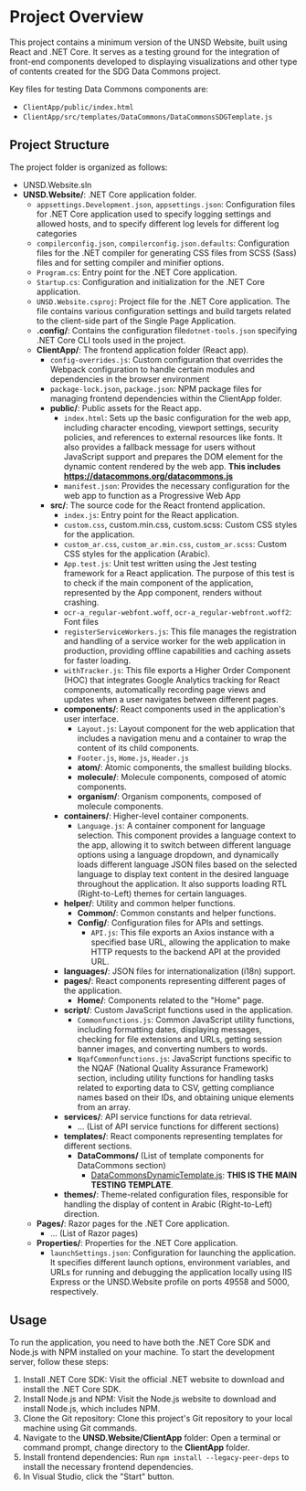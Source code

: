 # Project Overview

This project contains a minimum version of the UNSD Website, built using React and .NET Core. It serves as a testing ground for the integration of front-end components developed to displaying visualizations and other type of contents created for the SDG Data Commons project. 

Key files for testing Data Commons components are:
-  `ClientApp/public/index.html`
-  `ClientApp/src/templates/DataCommons/DataCommonsSDGTemplate.js`

## Project Structure

The project folder is organized as follows:
- UNSD.Website.sln
- **UNSD.Website/**: .NET Core application folder.
  - `appsettings.Development.json`, `appsettings.json`: Configuration files for .NET Core application used to specify logging settings and allowed hosts, and to specify different log levels for different log categories
  - `compilerconfig.json`, `compilerconfig.json.defaults`: Configuration files for the .NET compiler for generating CSS files from SCSS (Sass) files and for setting compiler and minifier options. 
  - `Program.cs`: Entry point for the .NET Core application. 
  - `Startup.cs`: Configuration and initialization for the .NET Core application.
  - `UNSD.Website.csproj`: Project file for the .NET Core application. The file contains various configuration settings and build targets related to the client-side part of the Single Page Application.
  - **.config/**: Contains the configuration file`dotnet-tools.json` specifying .NET Core CLI tools used in the project.
  - **ClientApp/**: The frontend application folder (React app).
    - `config-overrides.js`: Custom configuration that overrides the Webpack configuration to handle certain modules and dependencies in the browser environment
    - `package-lock.json`, `package.json`: NPM package files for managing frontend dependencies within the ClientApp folder.
    - **public/**: Public assets for the React app.
        - `index.html`: Sets up the basic configuration for the web app, including character encoding, viewport settings, security policies, and references to external resources like fonts. It also provides a fallback message for users without JavaScript support and prepares the DOM element for the dynamic content rendered by the web app.  **This includes https://datacommons.org/datacommons.js**
        - `manifest.json`: Provides the necessary configuration for the web app to function as a Progressive Web App
    - **src/**: The source code for the React frontend application.
      - `index.js`: Entry point for the React application.
      - `custom.css`, custom.min.css, custom.scss: Custom CSS styles for the application.
      - `custom_ar.css`, `custom_ar.min.css`, `custom_ar.scss`: Custom CSS styles for the application (Arabic).
      - `App.test.js`: Unit test written using the Jest testing framework for a React application. The purpose of this test is to check if the main component of the application, represented by the App component, renders without crashing.
      - `ocr-a_regular-webfont.woff`, `ocr-a_regular-webfront.woff2`: Font files
      - `registerServiceWorkers.js`: This file manages the registration and handling of a service worker for the web application in production, providing offline capabilities and caching assets for faster loading.
      - `withTracker.js`: This file exports a Higher Order Component (HOC) that integrates Google Analytics tracking for React components, automatically recording page views and updates when a user navigates between different pages.
      - **components/**: React components used in the application's user interface.
        - `Layout.js`: Layout component for the web application that includes a navigation menu and a container to wrap the content of its child components.
        - `Footer.js`, `Home.js`, `Header.js`
        - **atom/**: Atomic components, the smallest building blocks.
        - **molecule/**: Molecule components, composed of atomic components.
        - **organism/**: Organism components, composed of molecule components.
      - **containers/**: Higher-level container components.
        - `Language.js`: A container component for language selection.  This component provides a language context to the app, allowing it to switch between different language options using a language dropdown, and dynamically loads different language JSON files based on the selected language to display text content in the desired language throughout the application. It also supports loading RTL (Right-to-Left) themes for certain languages.
      - **helper/**: Utility and common helper functions.
        - **Common/**: Common constants and helper functions.
        - **Config/**: Configuration files for APIs and settings.
          - `API.js`: This file exports an Axios instance with a specified base URL, allowing the application to make HTTP requests to the backend API at the provided URL.
      - **languages/**: JSON files for internationalization (i18n) support.
      - **pages/**: React components representing different pages of the application.
        - **Home/**: Components related to the "Home" page.
      - **script/**: Custom JavaScript functions used in the application.
        - `Commonfunctions.js`: Common JavaScript utility functions, including formatting dates, displaying messages, checking for file extensions and URLs, getting session banner images, and converting numbers to words.
        - `NqafCommonfunctions.js`: JavaScript functions specific to the NQAF (National Quality Assurance Framework) section, including utility functions for handling tasks related to exporting data to CSV, getting compliance names based on their IDs, and obtaining unique elements from an array.
      - **services/**: API service functions for data retrieval.
        - ... (List of API service functions for different sections)
      - **templates/**: React components representing templates for different sections.
        - **DataCommons/** (List of template components for DataCommons section)
            - [DataCommonsDynamicTemplate.js](docs\DataCommonsDynamicTemplate.js.md): **THIS IS THE MAIN TESTING TEMPLATE**.  
      - **themes/**: Theme-related configuration files, responsible for handling the display of content in Arabic (Right-to-Left) direction. 
  - **Pages/**: Razor pages for the .NET Core application.
    - ... (List of Razor pages)
  - **Properties/**: Properties for the .NET Core application.
    - `launchSettings.json`: Configuration for launching the application. It specifies different launch options, environment variables, and URLs for running and debugging the application locally using IIS Express or the UNSD.Website profile on ports 49558 and 5000, respectively.


## Usage

To run the application, you need to have both the .NET Core SDK and Node.js with NPM installed on your machine. To start the development server, follow these steps:

1. Install .NET Core SDK: Visit the official .NET website to download and install the .NET Core SDK.
2. Install Node.js and NPM: Visit the Node.js website to download and install Node.js, which includes NPM.
3. Clone the Git repository: Clone this project's Git repository to your local machine using Git commands.
4. Navigate to the **UNSD.Website/ClientApp** folder: Open a terminal or command prompt, change directory to the **ClientApp** folder.
5. Install frontend dependencies: Run `npm install --legacy-peer-deps` to install the necessary frontend dependencies.
6. In Visual Studio, click the "Start" button. 
